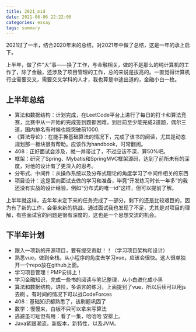 ```yaml
---
title: 2021_mid
date: 2021-06-06 22:22:06
categories: essay
tags: summary
---
```


2021过了一半，结合2020年末的总结，对2021年中做了总结，这是一年的承上启下。

<!-- more -->

上半年，做了件“大”事——换了工作，与金融相关，做的不是那么的纯计算机的工作了，除了金融，还涉及了项目管理的工作，总的来说是拔高的。一直觉得计算机行业需要交叉，需要交叉学科的人才，我也算是中途出道的，金融小白一枚。

## 上半年总结

- 算法和数据结构：计划完成，在LeetCode平台上进行了每日的打卡和算法竞赛，比赛中从一开始的完成签到题都困难，到目前至少能完成2道题，偶尔三道，国内排名有时候也能突破前1000.
- 《算法导论》：在能手撕基础算法的情况下，完成了该书的阅读，尤其是动态规划那一板块很有帮助。应该作为handbook，时常翻阅。
- 408：正好面试会涉及，就一并带过了，不过应该不深，算50%吧。
- 框架：研究了Spring、Mybatis和SpringMVC框架源码，达到了前所未有的深度，对他的设计有了更深入的思考。
- 分布式、中间件：从操作系统以及分布式理论的角度学习了中间件相关的东西
- 项目设计：这是面向面试去做的学习和准备，毕竟“开发练习时长一年多”的我还没有实战的设计经验，例如“分布式的唯一id”这样，但可以提前了解。

上半年就这样，去年年末定下来的任务完成了一部分，剩下的还是比较艰巨的，因为有了新的工作，会带来新的挑战。通过面试我也发现了不足，尤其是对项目的理解，有些面试官的问题是很有深度的，这也是一个思想交流的机会。

## 下半年计划

- 跟入一项新的开源项目，要有提交贡献！！（学习项目架构和设计）
- 熟悉vue，做到全栈。从小程序的角度去学习vue，应该会很快。这人很单独开一个repo放在github上面。
- 学习项目管理！PMP安排上！
- 学习金融知识，完成一些书的阅读与笔记整理，从小白进化成小黑
- 算法和数据结构，进阶，多语言的练习，上面提到了vue，所以后续可以用js去刷 。有时间的情况下可以战CodeForces
- 408：基础知识都熟悉了，该刷题巩固了
- 数学：慢慢来，白板不只可以拿来写算法
- 逃避虽可耻但有用：看了一集，哈哈哈 安排上。
- Java紧跟潮流，新版本，新特性，以及JVM。
